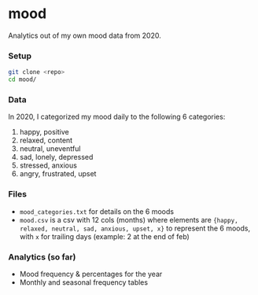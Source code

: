 # mood

Analytics out of my own mood data from 2020.

### Setup
```bash
git clone <repo>
cd mood/
```

### Data
In 2020, I categorized my mood daily to the following 6 categories:
1. happy, positive
2. relaxed, content
3. neutral, uneventful
4. sad, lonely, depressed
5. stressed, anxious
6. angry, frustrated, upset

### Files
- `mood_categories.txt` for details on the 6 moods
- `mood.csv` is a csv with 12 cols (months) where elements are `{happy, relaxed, neutral, sad, anxious, upset, x}` to represent the 6 moods, with `x` for trailing days (example: 2 at the end of feb)

### Analytics (so far)
- Mood frequency & percentages for the year
- Monthly and seasonal frequency tables
